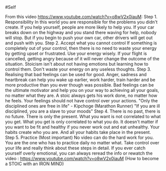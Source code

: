 #Self 



From this video https://www.youtube.com/watch?v=o8wV2x0iauM:
	Step 1. Responsibility
		In this world you are responsible for the problems you didn't create.
		If you help yourself, people are more likely to help you. If your car breaks down on the highway and you stand there waving for help, nobody will stop. But if you begin to push your own car, other drivers will get out and push with you.
	Step 2. Accept what you cannot control
		If something is completely out of your control, then there is no need to waste your energy by getting upset or frustrated. Use your energy wisely. If your flight is cancelled, getting angry because of it will never change the outcome of the situation.
		Stoicism isn't about not having emotions but learning how to control them.
		Don't waste your energy on any useless thoughts.
	Step 3. Realising that bad feelings can be used for good.
		Anger, sadness and heartbreak can help you wake up earlier, work harder, train harder and be more productive than you ever though was possible.
		Bad feelings can be the ultimate motivator and help you on your way to achieving all your goals, no matter what they are.
		A stoic always gets his work done, no matter how he feels. Your feelings should not have control over your actions.
		"Only the disciplined ones are free in life" - Kipchoge (Marathon Runner)
		"If you are ill disciplined, you are a slave to your moods"
	Step 4. There is no past, there is no future. There is only the present.
		What you want is not correlated to what you get. What you get is only correlated to what you do. It doesn't matter if you want to be fit and healthy if you never work out and eat unhealthy. Your habits create who you are. And all your habits take place in the present.
	Step 5. Practice (Most important)
		No video can do the hard work for you. You are the one who has to practice daily no matter what. Take control over your life and really think about these steps in detail.
		If you ever catch yourself overly emotional, you can always reread the info or rewatch the video : https://www.youtube.com/watch?v=o8wV2x0iauM (How to become a STOIC with an IRON MIND)